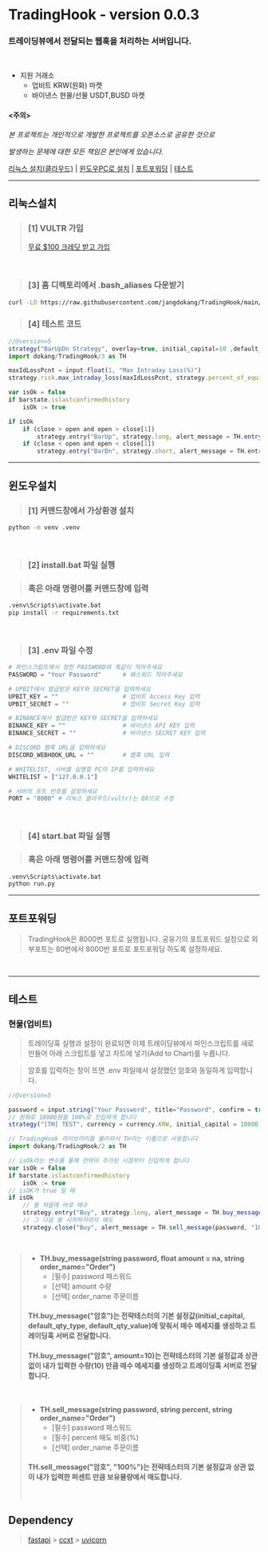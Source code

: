 # TradingHook - version 0.0.3

### 트레이딩뷰에서 전달되는 웹훅을 처리하는 서버입니다.

&nbsp;

- 지원 거래소
  - 업비트 KRW(원화) 마켓
  - 바이낸스 현물/선물 USDT,BUSD 마켓

#### <주의>

_본 프로젝트는 개인적으로 개발한 프로젝트를 오픈소스로 공유한 것으로_

_발생하는 문제에 대한 모든 책임은 본인에게 있습니다._

[리눅스 설치(클라우드)](#리눅스설치) | [윈도우PC로 설치](#윈도우설치) | [포트포워딩](#포트포워딩) | [테스트](#테스트)

---

## 리눅스설치

> ### [1] VULTR 가입
>
> [무료 $100 크레딧 받고 가입](https://www.vultr.com/?ref=9160659-8H)

&nbsp;

> ### [3] 홈 디렉토리에서 .bash_aliases 다운받기

```bash
curl -LO https://raw.githubusercontent.com/jangdokang/TradingHook/main/linux/.bash_aliases
```

> ### [4] 테스트 코드

```javascript
//@version=5
strategy("BarUpDn Strategy", overlay=true, initial_capital=10 ,default_qty_type = strategy.percent_of_equity, default_qty_value = 100)
import dokang/TradingHook/3 as TH

maxIdLossPcnt = input.float(1, "Max Intraday Loss(%)")
strategy.risk.max_intraday_loss(maxIdLossPcnt, strategy.percent_of_equity)

var isOk = false
if barstate.islastconfirmedhistory
    isOk := true

if isOk
    if (close > open and open > close[1])
    	strategy.entry("BarUp", strategy.long, alert_message = TH.entry_message("dokang", order_name="바업다운 롱"))
    if (close < open and open < close[1])
    	strategy.entry("BarDn", strategy.short, alert_message = TH.entry_message("dokang", order_name="바업다운 숏"))
```

---

## 윈도우설치

> ### [1] 커맨드창에서 가상환경 설치

```bash
python -m venv .venv
```

&nbsp;

> ### [2] install.bat 파일 실행

> ### 혹은 아래 명령어를 커맨드창에 입력

```bash
.venv\Scripts\activate.bat
pip install -r requirements.txt
```

&nbsp;

> ### [3] .env 파일 수정

```python
# 파인스크립트에서 정한 PASSWORD와 똑같이 적어주세요
PASSWORD = "Your Password"      # 패스워드 적어주세요

# UPBIT에서 발급받은 KEY와 SECRET을 입력하세요
UPBIT_KEY = ""                  # 업비트 Access Key 입력
UPBIT_SECRET = ""               # 업비트 Secret Key 입력

# BINANCE에서 발급받은 KEY와 SECRET을 입력하세요
BINANCE_KEY = ""                # 바이낸스 API KEY 입력
BINANCE_SECRET = ""             # 바이낸스 SECRET KEY 입력

# DISCORD 웹훅 URL을 입력하세요
DISCORD_WEBHOOK_URL = ""        # 웹훅 URL 입력

# WHITELIST, 서버를 실행할 PC의 IP를 입력하세요
WHITELIST = ["127.0.0.1"]

# 서버의 포트 번호를 설정하세요
PORT = "8000" # 리눅스 클라우드(vultr)는 80으로 수정
```

&nbsp;

> ### [4] start.bat 파일 실행

> ### 혹은 아래 명령어를 커맨드창에 입력

```bash
.venv\Scripts\activate.bat
python run.py
```

---

## 포트포워딩

> TradingHook은 8000번 포트로 실행됩니다. 공유기의 포트포워드 설정으로 외부포트는 80번에서 8000번 포트로 포트포워딩 하도록 설정하세요.

&nbsp;&nbsp;

---

## 테스트

### 현물(업비트)

> 트레이딩훅 실행과 설정이 완료되면 이제 트레이딩뷰에서 파인스크립트를 새로 만들어 아래 스크립트를 넣고 차트에 넣기(Add to Chart)를 누릅니다.

> 암호를 입력하는 창이 뜨면 .env 파일에서 설정했던 암호와 동일하게 입력합니다.

```js
//@version=5

password = input.string("Your Password", title="Password", confirm = true)
// 원화로 10000원을 100%로 진입하게 합니다
strategy("[TH] TEST", currency = currency.KRW, initial_capital = 10000, default_qty_type = strategy.percent_of_equity, default_qty_value = 100, overlay = true)

// TradingHook 라이브러리를 불러와서 TH라는 이름으로 사용합니다
import dokang/TradingHook/2 as TH

// isOk라는 변수를 통해 전략이 추가된 시점부터 진입하게 합니다
var isOk = false
if barstate.islastconfirmedhistory
    isOk := true
// isOK가 true 일 때
if isOk
    // 봉 처음에 바로 매수
    strategy.entry("Buy", strategy.long, alert_message = TH.buy_message(password))
    // 그 다음 봉 시작하자마자 매도
    strategy.close("Buy", alert_message = TH.sell_message(password, "100%"))
```

&nbsp;

> - **TH.buy_message(string password, float amount = na, string order_name="Order")**
>   - [필수] password 패스워드
>   - [선택] amount 수량
>   - [선택] order_name 주문이름
>
> #### TH.buy_message("암호")는 전략테스터의 기본 설정값(initial_capital, default_qty_type, default_qty_value)에 맞춰서 매수 메세지를 생성하고 트레이딩훅 서버로 전달합니다.
>
> #### TH.buy_message("암호", amount=10)는 전략테스터의 기본 설정값과 상관없이 내가 입력한 수량(10) 만큼 매수 메세지를 생성하고 트레이딩훅 서버로 전달합니다.

&nbsp;

> - **TH.sell_message(string password, string percent, string order_name="Order")**
>   - [필수] password 패스워드
>   - [필수] percent 매도 비중(%)
>   - [선택] order_name 주문이름
>
> #### TH.sell_message("암호", "100%")는 전략테스터의 기본 설정값과 상관 없이 내가 입력한 퍼센트 만큼 보유물량에서 매도합니다.
>
> &nbsp;

## Dependency

> [fastapi](https://github.com/tiangolo/fastapi) > [ccxt](https://github.com/ccxt/ccxt) > [uvicorn](https://github.com/encode/uvicorn)

